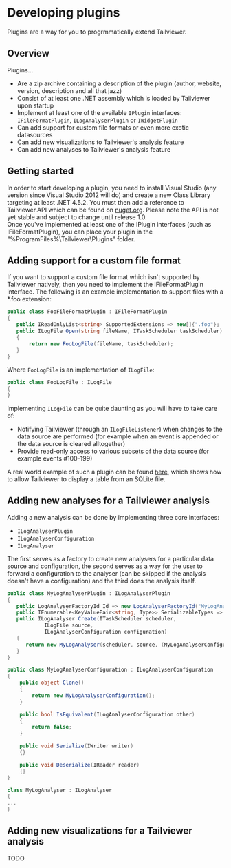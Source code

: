 # Developing plugins

Plugins are a way for you to progrmmatically extend Tailviewer.

## Overview

Plugins...

- Are a zip archive containing a description of the plugin (author, website, version, description and all that jazz)
- Consist of at least one .NET assembly which is loaded by Tailviewer upon startup
- Implement at least one of the available `IPlugin` interfaces: `IFileFormatPlugin`, `ILogAnalyserPlugin` or `IWidgetPlugin`
- Can add support for custom file formats or even more exotic datasources
- Can add new visualizations to Tailviewer's analysis feature
- Can add new analyses to Tailviewer's analysis feature

## Getting started

In order to start developing a plugin, you need to install Visual Studio (any version since Visual Studio 2012 will do)
and create a new Class Library targeting at least .NET 4.5.2.
You must then add a reference to Tailviewer.API which can be found on [nuget.org](https://www.nuget.org/packages/tailviewer.api/).
Please note the API is not yet stable and subject to change until release 1.0.  
Once you've implemented at least one of the IPlugin interfaces (such as IFileFormatPlugin),
you can place your plugin in the "%ProgramFiles%\Tailviewer\Plugins" folder.

## Adding support for a custom file format

If you want to support a custom file format which isn't supported by Tailviewer natively, then you need to implement the IFileFormatPlugin interface.
The following is an example implementation to support files with a *.foo extension:

```csharp
public class FooFileFormatPlugin : IFileFormatPlugin
{
   public IReadOnlyList<string> SupportedExtensions => new[]{".foo"};
   public ILogFile Open(string fileName, ITaskScheduler taskScheduler)
   {
       return new FooLogFile(fileName, taskScheduler);
   }
}
```

Where `FooLogFile` is an implementation of `ILogFile`:

```csharp
public class FooLogFile : ILogFile
{
}
```

Implementing `ILogFile` can be quite daunting as you will have to take care of:
- Notifying Tailviewer (through an `ILogFileListener`) when changes to the data source are performed (for example when an event is appended or the data source is cleared alltogether)
- Provide read-only access to various subsets of the data source (for example events #100-199)

A real world example of such a plugin can be found [here](https://github.com/Kittyfisto/Tailviewer.Plugins.SQLite), which shows how to allow Tailviewer to display a table from an SQLite file.

## Adding new analyses for a Tailviewer analysis

Adding a new analysis can be done by implementing three core interfaces:
- `ILogAnalyserPlugin`
- `ILogAnalyserConfiguration` 
- `ILogAnalyser`

The first serves as a factory to create new analysers for a particular data source and configuration, the second serves as a way for the user to forward a configuration to the analyser (can be skipped if the analysis doesn't have a configuration) and the third does the analysis itself.

```csharp
public class MyLogAnalyserPlugin : ILogAnalyserPlugin
{
   public LogAnalyserFactoryId Id => new LogAnalyserFactoryId("MyLogAnalyserPlugin");
   public IEnumerable<KeyValuePair<string, Type>> SerializableTypes => new Dictionary<string, Type>{ { "MyLogAnalyserConfiguration", typeof(MyLogAnalyserConfiguration) } };
   public ILogAnalyser Create(ITaskScheduler scheduler,
			ILogFile source,
			ILogAnalyserConfiguration configuration)
   {
      return new MyLogAnalyser(scheduler, source, (MyLogAnalyserConfiguration)configuration);
   }
}
```

```csharp
public class MyLogAnalyserConfiguration : ILogAnalyserConfiguration
{
	public object Clone()
	{
		return new MyLogAnalyserConfiguration();
	}

	public bool IsEquivalent(ILogAnalyserConfiguration other)
	{
		return false;
	}

	public void Serialize(IWriter writer)
	{}

	public void Deserialize(IReader reader)
	{}
}
```

```csharp
class MyLogAnalyser : ILogAnalyser
{
...
}
```

## Adding new visualizations for a Tailviewer analysis

TODO
